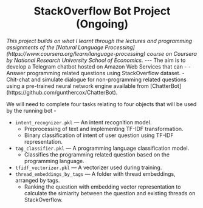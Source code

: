 <h1 align= "center"> StackOverflow Bot Project (Ongoing) </h1>
<i>This project builds on what I learnt through the lectures and programming assignments of the [Natural Language Processing](https://www.coursera.org/learn/language-processing) course on Coursera by National Research University School of Economics.</i>  
---
The aim is to develop a Telegram chatbot hosted on Amazon Web Services that can - 
- Answer programming related questions using StackOverflow dataset.
- Chit-chat and simulate dialogue for non-programming related questions using a pre-trained neural network engine available from [ChatterBot](https://github.com/gunthercox/ChatterBot).


We will need to complete four tasks relating to four objects that will be used by the running bot - 
- `intent_recognizer.pkl` — An intent recognition model.
  - Preprocessing of text and implementing TF-IDF transformation.
  - Binary classification of intent of user question using TF-IDF representation.
- `tag_classifier.pkl` — A programming language classification model.
  - Classifies the programming related question based on the programming language.
- `tfidf_vectorizer.pkl` — A vectorizer used during training.
- `thread_embeddings_by_tags` — A folder with thread embeddings, arranged by tags.
  - Ranking the question with embedding vector representation to calculate the simiarity between the question and existing threads on StackOverflow.
